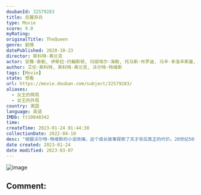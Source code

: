 ```yaml
---
doubanId: 32579283
title: 后翼弃兵
type: Movie
score: 9.0
myRating: 
originalTitle: TheQueen
genre: 剧情
datePublished: 2020-10-23
director: 斯科特·弗兰克
actor: 安雅·泰勒, 伊斯拉·约翰斯顿, 玛丽埃尔·海勒, 托马斯·布罗迪, 马辛·多洛辛斯基, 雅各布·福琼·劳埃德, 比尔·坎普, 马修·丹尼斯·刘易斯, 罗素·丹尼斯·刘易斯, 克洛伊·皮里, 摩西·英格拉姆, 哈利·米尔林, 多洛雷斯·卡波里, 贾妮娜·埃尔金, 帕特里克·肯尼迪, 克里丝蒂安·赛德尔, 阿克姆吉·恩迪福尼恩, 塞尔吉奥·齐奥, 丽贝卡·鲁特, 弗雷德里克·斯特罗门格, undefined, 威廉·霍尔伯格, 埃洛伊塞·韦伯, 约翰·施瓦布, 朱丽·帕德尔, 米莉·布拉迪, 查理·汉布利特, 约翰·霍林沃思, 亚历山大·阿尔布雷希特, 丹尼尔·布鲁内特, 塔祖·卡尔瓦略, 萨姆·吉尔罗伊, 提姆·卡尔克霍夫, 戴维·马斯特森, 米歇尔·迪耶克斯, 胡伯塔斯·格林, 乔纳森·法伊拉, 尼科洛·帕塞蒂, 蒂特·利勒奥尔格
author: 艾伦·斯科特, 斯科特·弗兰克, 沃尔特·特维斯
tags: [Movie]
state: 想看
url: https://movie.douban.com/subject/32579283/
aliases:
  - 女王的棋局
  - 女王的开局
country: 美国
language: 英语
IMDb: tt10048342
time: 
createTime: 2023-01-24 01:44:30
collectionDate: 2022-04-10
desc: "根据沃尔特·特维斯的小说改编，这个成长故事探索了天才背后真正的代价。20世纪50年代末，年幼的贝丝·哈蒙（安雅·泰勒-乔伊饰）被遗弃并托付给肯塔基州的一家孤儿院。她具有惊人的国际象棋天赋，同时对..."
date created: 2023-01-24
date modified: 2023-03-07
---
```


![image](p2621201524.jpg)

Comment:
---
